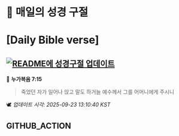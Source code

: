 # 🙏 매일의 성경 구절
# [Daily Bible verse]
## [![README에 성경구절 업데이트](https://github.com/DONGSUKA/first_test/actions/workflows/update-readme-bible.yml/badge.svg)](https://github.com/DONGSUKA/first_test/actions/workflows/update-readme-bible.yml)
<!-- START_BIBLE_VERSE -->
📖 **누가복음 7:15**
> 죽었던 자가 일어나 앉고 말도 하거늘 예수께서 그를 어머니에게 주시니

🕊️ _업데이트 시각: 2025-09-23 13:10:40 KST_
  <!-- END_BIBLE_VERSE -->
## GITHUB_ACTION
